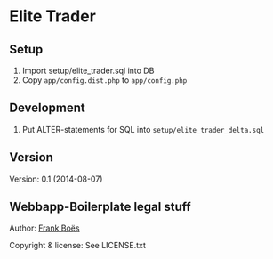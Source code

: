 Elite Trader
==============================

Setup
-----

1. Import setup/elite_trader.sql into DB
2. Copy `app/config.dist.php` to `app/config.php`

Development
-----------

1. Put ALTER-statements for SQL into `setup/elite_trader_delta.sql`

Version
-------

Version: 0.1 (2014-08-07)

Webbapp-Boilerplate legal stuff
-------------------------------

Author: [Frank Boës](http://3960.org)

Copyright & license: See LICENSE.txt